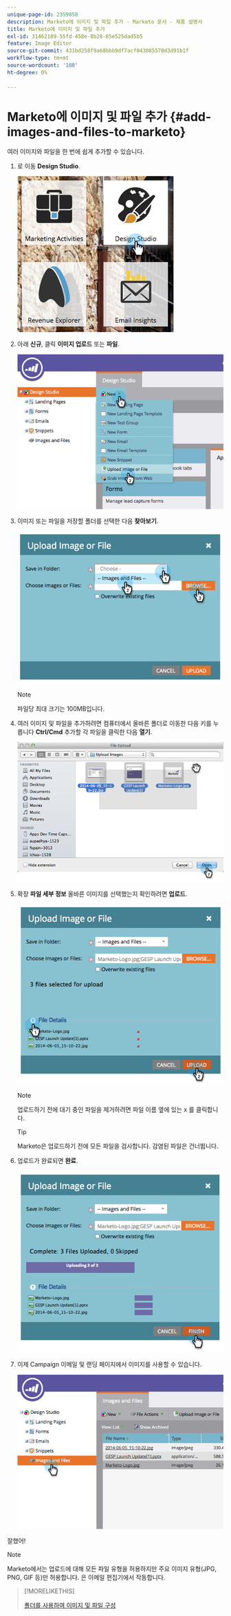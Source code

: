 ```yaml
---
unique-page-id: 2359858
description: Marketo에 이미지 및 파일 추가 - Marketo 문서 - 제품 설명서
title: Marketo에 이미지 및 파일 추가
exl-id: 31462189-55fd-458e-8b28-85e525dad5b5
feature: Image Editor
source-git-commit: 431bd258f9a68bbb9df7acf043085578d3d91b1f
workflow-type: tm+mt
source-wordcount: '188'
ht-degree: 0%

---
```


# Marketo에 이미지 및 파일 추가 {#add-images-and-files-to-marketo}

여러 이미지와 파일을 한 번에 쉽게 추가할 수 있습니다.

1. 로 이동 **Design Studio**.

   ![](assets/designstudio.png)

1. 아래 **신규**, 클릭 **이미지 업로드** 또는 **파일**.

   ![](assets/image2014-9-15-18-3a5-3a33.png)

1. 이미지 또는 파일을 저장할 폴더를 선택한 다음 **찾아보기**.

   ![](assets/image2014-9-15-18-3a6-3a21.png)

   >[!NOTE]
   >
   >파일당 최대 크기는 100MB입니다.

1. 여러 이미지 및 파일을 추가하려면 컴퓨터에서 올바른 폴더로 이동한 다음 키를 누릅니다 **Ctrl/Cmd** 추가할 각 파일을 클릭한 다음 **열기**.

   ![](assets/image2014-9-15-18-3a6-3a58.png)

1. 확장 **파일 세부 정보** 올바른 이미지를 선택했는지 확인하려면 **업로드**.

   ![](assets/image2014-9-15-18-3a7-3a22.png)

   >[!NOTE]
   >
   >업로드하기 전에 대기 중인 파일을 제거하려면 파일 이름 옆에 있는 x 를 클릭합니다.

   >[!TIP]
   >
   >Marketo은 업로드하기 전에 모든 파일을 검사합니다. 감염된 파일은 건너뜁니다.

1. 업로드가 완료되면 **완료**.

   ![](assets/image2014-9-15-18-3a8-3a34.png)

1. 이제 Campaign 이메일 및 랜딩 페이지에서 이미지를 사용할 수 있습니다.

   ![](assets/image2014-9-15-18-3a8-3a45.png)

잘했어!

>[!NOTE]
>
>Marketo에서는 업로드에 대해 모든 파일 유형을 허용하지만 주요 이미지 유형(JPG, PNG, GIF 등)만 허용합니다. 은 이메일 편집기에서 작동합니다.

>[!MORELIKETHIS]
>
>[폴더를 사용하여 이미지 및 파일 구성](/help/marketo/product-docs/demand-generation/images-and-files/organize-your-images-and-files-using-folders.md)
